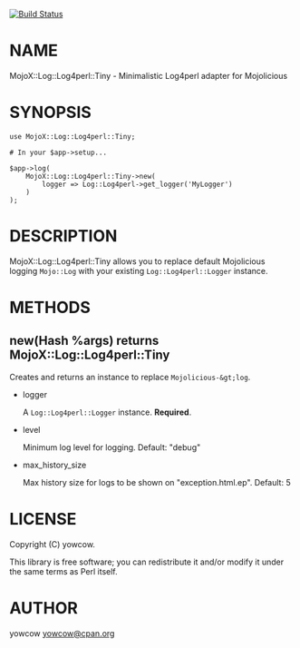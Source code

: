 [![Build Status](https://travis-ci.org/yowcow/p5-MojoX-Log-Log4perl-Tiny.svg?branch=master)](https://travis-ci.org/yowcow/p5-MojoX-Log-Log4perl-Tiny)
# NAME

MojoX::Log::Log4perl::Tiny - Minimalistic Log4perl adapter for Mojolicious

# SYNOPSIS

    use MojoX::Log::Log4perl::Tiny;

    # In your $app->setup...

    $app->log(
        MojoX::Log::Log4perl::Tiny->new(
            logger => Log::Log4perl->get_logger('MyLogger')
        )
    );

# DESCRIPTION

MojoX::Log::Log4perl::Tiny allows you to replace default Mojolicious logging `Mojo::Log` with
your existing `Log::Log4perl::Logger` instance.

# METHODS

## new(Hash %args) returns MojoX::Log::Log4perl::Tiny

Creates and returns an instance to replace `Mojolicious-&gt;log`.

- logger

    A `Log::Log4perl::Logger` instance. **Required**.

- level

    Minimum log level for logging.  Default: "debug"

- max\_history\_size

    Max history size for logs to be shown on "exception.html.ep".  Default: 5

# LICENSE

Copyright (C) yowcow.

This library is free software; you can redistribute it and/or modify
it under the same terms as Perl itself.

# AUTHOR

yowcow <yowcow@cpan.org>
